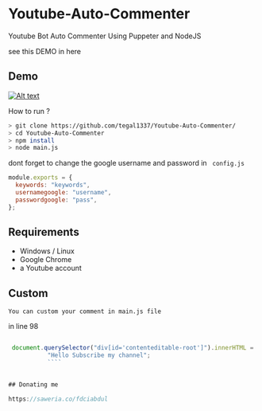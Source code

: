 # Youtube-Auto-Commenter
Youtube Bot Auto Commenter Using Puppeter and NodeJS

see this DEMO in here 
## Demo
[![Alt text](https://img.youtube.com/vi/P2KkjYFLc3A/hqdefault.jpg)](https://www.youtube.com/watch?v=P2KkjYFLc3A)

How to run ?

```bash
> git clone https://github.com/tegal1337/Youtube-Auto-Commenter/
> cd Youtube-Auto-Commenter
> npm install
> node main.js
```

dont forget to change the google username and password in ` config.js`

```javascript
module.exports = {
  keywords: "keywords",
  usernamegoogle: "username",
  passwordgoogle: "pass",
};

```

## Requirements

 - Windows / Linux
 - Google Chrome
 - a Youtube account 

## Custom 

` You can custom your comment in main.js file `

in line 98

```javascript

 document.querySelector("div[id='contenteditable-root']").innerHTML =
           "Hello Subscribe my channel";
           ````
           

## Donating me 

https://saweria.co/fdciabdul
